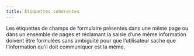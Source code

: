 ```yaml
---
title: Étiquettes cohérentes
---
```


Les étiquettes de champs de formulaire présentes dans une même page ou dans un ensemble de pages et réclamant la saisie d’une même information doivent être formulées sans ambiguïté pour que l’utilisateur sache que l’information qu’il doit communiquer est la même.
